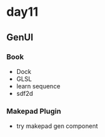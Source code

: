 # day11

## GenUI

### Book

- Dock
- GLSL
- learn sequence
- sdf2d

### Makepad Plugin

- try makepad gen component
